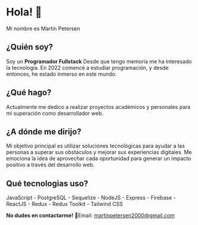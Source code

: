 # Hola! 👋

Mi nombre es Martin Petersen

## ¿Quién soy?
Soy un **Programador Fullstack**
Desde que tengo memoria me ha interesado la tecnología. En 2022 comencé a estudiar programación, y desde entonces, he estado inmerso en este mundo.

## ¿Qué hago? 
Actualmente me dedico a realizar proyectos académicos y personales para mi superación como desarrollador web.

## ¿A dónde me dirijo?

Mi objetivo principal es utilizar soluciones tecnológicas para ayudar a las personas a superar sus obstáculos y mejorar sus experiencias digitales. Me emociona la idea de aprovechar cada oportunidad para generar un impacto positivo a través del desarrollo web.

## Qué tecnologias uso? 
JavaScript - PostgreSQL - Sequelize - NodeJS - Express - Firebase - ReactJS - Redux - Redux Toolkit - Tailwind CSS

**No dudes en contactarme!**
📧Email: martinpetersen2000@gmail.com




